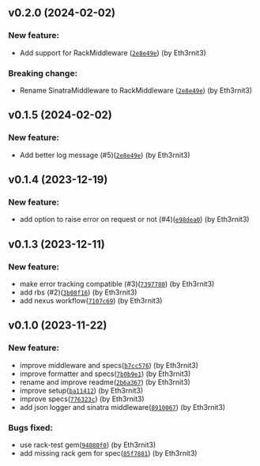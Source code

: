## v0.2.0 (2024-02-02)

### New feature:

- Add support for RackMiddleware ([`2e8e49e`](https://github.com/buyco/datadog-json-logger/commit/2e8e49e37903de85858a1ffa54f52ee8a145592c)) (by Eth3rnit3)

### Breaking change:

- Rename SinatraMiddleware to RackMiddleware ([`2e8e49e`](https://github.com/buyco/datadog-json-logger/commit/2e8e49e37903de85858a1ffa54f52ee8a145592c)) (by Eth3rnit3)

## v0.1.5 (2024-02-02)

### New feature:

- Add better log message (#5)([`2e8e49e`](https://github.com/buyco/datadog-json-logger/commit/2e8e49e37903de85858a1ffa54f52ee8a145592c)) (by Eth3rnit3)

## v0.1.4 (2023-12-19)

### New feature:

- add option to raise error on request or not (#4)([`e98dea0`](https://github.com/buyco/datadog-json-logger/commit/e98dea065fba1623811749f551d2cc4505ea468e)) (by Eth3rnit3)

## v0.1.3 (2023-12-11)

### New feature:

- make error tracking compatible (#3)([`7397780`](https://github.com/buyco/datadog-json-logger/commit/7397780e48bdb829d1eda4e90834cb5a3f069183)) (by Eth3rnit3)
- add rbs (#2)([`3b08f16`](https://github.com/buyco/datadog-json-logger/commit/3b08f1667de534b1eb4598110b8421a326e2c346)) (by Eth3rnit3)
- add nexus workflow([`7107c69`](https://github.com/buyco/datadog-json-logger/commit/7107c6909e9c755ea29ad09c4b67f31c585666b1)) (by Eth3rnit3)

## v0.1.0 (2023-11-22)

### New feature:

- improve middleware and specs([`b7cc576`](https://github.com/buyco/datadog-json-logger/commit/b7cc576111a33192379472202e4a1a881a7167e5)) (by Eth3rnit3)
- improve formatter and specs([`7b0b9e1`](https://github.com/buyco/datadog-json-logger/commit/7b0b9e174e70872c7bf58e914502a7e70e52b020)) (by Eth3rnit3)
- rename and improve readme([`2b6a367`](https://github.com/buyco/datadog-json-logger/commit/2b6a367a3e474d4be1fd9a0908e9ff6f4cc9521c)) (by Eth3rnit3)
- improve setup([`ba11412`](https://github.com/buyco/datadog-json-logger/commit/ba114125fac37f0c6ba8a8129825a6c47591c252)) (by Eth3rnit3)
- improve specs([`776323c`](https://github.com/buyco/datadog-json-logger/commit/776323c7a8eb19087d9c7b68d844b1f0d9f638aa)) (by Eth3rnit3)
- add json logger and sinatra middleware([`8910067`](https://github.com/buyco/datadog-json-logger/commit/89100678d9aa3c2f81ac42bfeed46ac070c974a4)) (by Eth3rnit3)

### Bugs fixed:

- use rack-test gem([`94080f0`](https://github.com/buyco/datadog-json-logger/commit/94080f0d4a117a5aae2ab09db46654ac7f7bcbe7)) (by Eth3rnit3)
- add missing rack gem for spec([`85f7881`](https://github.com/buyco/datadog-json-logger/commit/85f7881cf48e9946855095f854eb86028d0b2f1c)) (by Eth3rnit3)